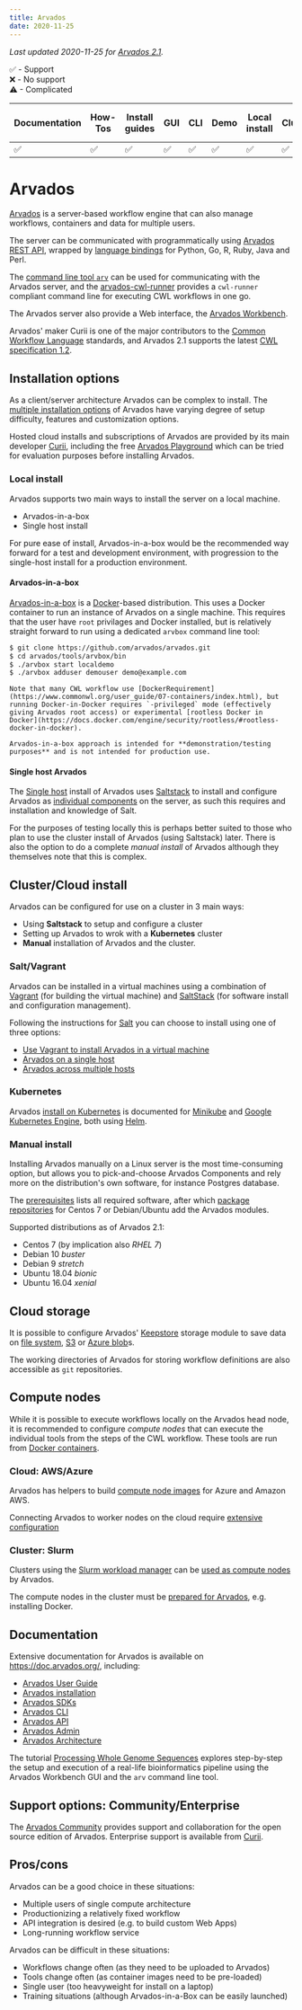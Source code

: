 ```yaml
---
title: Arvados
date: 2020-11-25
---
```


_Last updated 2020-11-25 for [Arvados 2.1](https://doc.arvados.org/v2.1/)._


✅ - Support  
❌ - No support  
⚠ - Complicated  

| Documentation | How-Tos | Install guides | GUI | CLI | Demo | Local install | Cluster | Cloud | Ease of setup | Easy of use | CWL version |
| -- | --- | -- | -- | -- | -- | -- | -- | -- | -- | -- | -- |
| ✅ | ✅ | ✅ | ✅ | ✅ | ✅ | ✅ | ✅ | ⚠ | ⚠ | ✅ | v1.2 |


# Arvados

[Arvados](https://arvados.org/) is a server-based workflow engine that can also manage workflows, containers and data for multiple users.

The server can be communicated with programmatically using [Arvados REST API](https://doc.arvados.org/api/), wrapped by [language bindings](https://doc.arvados.org/v2.1/sdk/) for Python, Go, R, Ruby, Java and Perl. 

The [command line tool `arv`](https://doc.arvados.org/v2.1/sdk/cli/install.html) can be used for communicating with the Arvados server, and the [arvados-cwl-runner](https://doc.arvados.org/v2.0/user/cwl/cwl-run-options.html) provides a `cwl-runner` compliant command line for executing CWL workflows in one go.

The Arvados server also provide a Web interface, the [Arvados Workbench](https://doc.arvados.org/v2.0/user/getting_started/workbench.html).

Arvados' maker Curii is one of the major contributors to the [Common Workflow Language](https://www.commonwl.org/) standards, and Arvados 2.1 supports the latest [CWL specification 1.2](https://www.commonwl.org/v1.2/).


## Installation options

As a client/server architecture Arvados can be complex to install. The [multiple installation options](https://doc.arvados.org/v2.1/install/index.html) of Arvados have varying degree of setup difficulty, features and customization options.

Hosted cloud installs and subscriptions of Arvados are provided by its main developer [Curii](https://www.curii.com/), including the free [Arvados Playground](https://playground.arvados.org/) which can be tried for evaluation purposes before installing Arvados.


### Local install

Arvados supports two main ways to install the server on a local machine.

* Arvados-in-a-box
* Single host install

For pure ease of install, Arvados-in-a-box would be the recommended way forward for a test and development environment, with progression to the single-host install for a production environment.

#### Arvados-in-a-box

[Arvados-in-a-box](https://doc.arvados.org/v2.1/install/arvbox.html) is a [Docker](https://www.docker.com/)-based distribution. This uses a Docker container to run an instance of Arvados on a single machine.  This requires that the user have `root` privilages and Docker installed, but is relatively straight forward to run using a dedicated `arvbox` command line tool:

```bash
$ git clone https://github.com/arvados/arvados.git
$ cd arvados/tools/arvbox/bin
$ ./arvbox start localdemo
$ ./arvbox adduser demouser demo@example.com
```

```warning
Note that many CWL workflow use [DockerRequirement](https://www.commonwl.org/user_guide/07-containers/index.html), but running Docker-in-Docker requires `-privileged` mode (effectively giving Arvados root access) or experimental [rootless Docker in Docker](https://docs.docker.com/engine/security/rootless/#rootless-docker-in-docker).
```

```info
Arvados-in-a-box approach is intended for **demonstration/testing purposes** and is not intended for production use.
```

#### Single host Arvados

The [Single host](https://doc.arvados.org/v2.1/install/salt-single-host.html) install of Arvados uses [Saltstack](https://www.saltstack.com/) to install and configure Arvados as [individual components](https://doc.arvados.org/v2.0/architecture/index.html) on the server, as such this requires and installation and knowledge of Salt.  

For the purposes of testing locally this is perhaps better suited to those who plan to use the cluster install of Arvados (using Saltstack) later.  There is also the option to do a complete _manual install_ of Arvados although they themselves note that this is complex.


## Cluster/Cloud install

Arvados can be configured for use on a cluster in 3 main ways:

* Using **Saltstack** to setup and configure a cluster
* Setting up Arvados to wrok with a **Kubernetes** cluster
* **Manual** installation of Arvados and the cluster.

### Salt/Vagrant

Arvados can be installed in a virtual machines using a combination of [Vagrant](https://www.vagrantup.com/) (for building the virtual machine) and [SaltStack](https://docs.saltstack.com/en/latest/) (for software install and configuration management).

Following the instructions for [Salt](https://doc.arvados.org/v2.1/install/salt.html) you can choose to install using one of three options:

* [Use Vagrant to install Arvados in a virtual machine](https://doc.arvados.org/v2.1/install/salt-vagrant.html)
* [Arvados on a single host](https://doc.arvados.org/v2.1/install/salt-single-host.html)
* [Arvados across multiple hosts](https://doc.arvados.org/v2.1/install/salt-multi-host.html)

### Kubernetes

Arvados [install on Kubernetes](https://doc.arvados.org/v2.1/install/arvados-on-kubernetes.html) is documented for [Minikube](https://doc.arvados.org/v2.1/install/arvados-on-kubernetes-minikube.html) and [Google Kubernetes Engine](https://doc.arvados.org/v2.1/install/arvados-on-kubernetes-GKE.html), both using [Helm](https://helm.sh/).


### Manual install

Installing Arvados manually on a Linux server is the most time-consuming option, but allows you to pick-and-choose Arvados Components and rely more on the distribution's own software, for instance Postgres database.

The [prerequisites](https://doc.arvados.org/v2.1/install/install-manual-prerequisites.html) lists all required software, after which [package repositories](https://doc.arvados.org/v2.1/install/packages.html) for Centos 7 or Debian/Ubuntu add the Arvados modules.

Supported distributions as of Arvados 2.1:

* Centos 7 (by implication also _RHEL 7_)
* Debian 10 _buster_
* Debian 9 _stretch_
* Ubuntu 18.04 _bionic_
* Ubuntu 16.04 _xenial_

## Cloud storage

It is possible to configure Arvados' [Keepstore](https://doc.arvados.org/v2.1/install/install-keepstore.html)
storage module to save data on [file system](https://doc.arvados.org/v2.1/install/configure-fs-storage.html), 
[S3](https://doc.arvados.org/v2.1/install/configure-s3-object-storage.html) or [Azure blob](https://doc.arvados.org/v2.1/install/configure-azure-blob-storage.html)s.

The working directories of Arvados for storing workflow definitions are also accessible as `git` repositories.

## Compute nodes

While it is possible to execute workflows locally on the Arvados head node, it is recommended to configure _compute nodes_ that can execute the individual tools from the steps of the CWL workflow. These tools are run from [Docker containers](https://www.docker.com/).

### Cloud: AWS/Azure

Arvados has helpers to build [compute node images](https://doc.arvados.org/v2.1/install/crunch2-cloud/install-compute-node.html) for Azure and Amazon AWS.

Connecting Arvados to worker nodes on the cloud require [extensive configuration](https://doc.arvados.org/v2.1/install/crunch2-cloud/install-dispatch-cloud.html)


### Cluster: Slurm

Clusters using the [Slurm workload manager](https://slurm.schedmd.com/) can be [used as compute nodes](https://doc.arvados.org/v2.1/install/crunch2-slurm/install-compute-node.html) by Arvados.

The compute nodes in the cluster must be [prepared for Arvados](https://doc.arvados.org/v2.1/install/crunch2-slurm/install-compute-node.html), e.g. installing Docker.


## Documentation

Extensive documentation for Arvados is available on <https://doc.arvados.org/>, including:

* [Arvados User Guide](https://doc.arvados.org/v2.1/user/)
* [Arvados installation](https://doc.arvados.org/v2.1/install/)
* [Arvados SDKs](https://doc.arvados.org/v2.1/sdk/)
* [Arvados CLI](https://doc.arvados.org/v2.1/sdk/cli/)
* [Arvados API](https://doc.arvados.org/v2.1/api/)
* [Arvados Admin](https://doc.arvados.org/v2.1/admin/)
* [Arvados Architecture](https://doc.arvados.org/v2.1/architecture/)

The tutorial [Processing Whole Genome Sequences](https://doc.arvados.org/v2.1/user/tutorials/wgs-tutorial.html) explores step-by-step the setup and execution of a real-life bioinformatics pipeline using the Arvados Workbench GUI and the `arv` command line tool.


## Support options: Community/Enterprise

The [Arvados Community](https://arvados.org/community/) provides support and collaboration for the open source edition of Arvados. Enterprise support is available from [Curii](https://www.curii.com/).

## Pros/cons

Arvados can be a good choice in these situations:

* Multiple users of single compute architecture
* Productionizing a relatively fixed workflow
* API integration is desired (e.g. to build custom Web Apps)
* Long-running workflow service

Arvados can be difficult in these situations:

* Workflows change often (as they need to be uploaded to Arvados)
* Tools change often (as container images need to be pre-loaded)
* Single user (too heavyweight for install on a laptop)
* Training situations (although Arvados-in-a-Box can be easily launched)